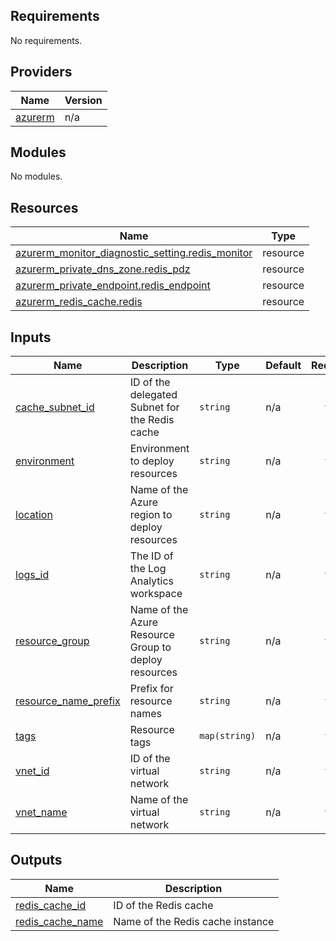 <!-- BEGIN_TF_DOCS -->
## Requirements

No requirements.

## Providers

| Name | Version |
|------|---------|
| <a name="provider_azurerm"></a> [azurerm](#provider\_azurerm) | n/a |

## Modules

No modules.

## Resources

| Name | Type |
|------|------|
| [azurerm_monitor_diagnostic_setting.redis_monitor](https://registry.terraform.io/providers/hashicorp/azurerm/latest/docs/resources/monitor_diagnostic_setting) | resource |
| [azurerm_private_dns_zone.redis_pdz](https://registry.terraform.io/providers/hashicorp/azurerm/latest/docs/resources/private_dns_zone) | resource |
| [azurerm_private_endpoint.redis_endpoint](https://registry.terraform.io/providers/hashicorp/azurerm/latest/docs/resources/private_endpoint) | resource |
| [azurerm_redis_cache.redis](https://registry.terraform.io/providers/hashicorp/azurerm/latest/docs/resources/redis_cache) | resource |

## Inputs

| Name | Description | Type | Default | Required |
|------|-------------|------|---------|:--------:|
| <a name="input_cache_subnet_id"></a> [cache\_subnet\_id](#input\_cache\_subnet\_id) | ID of the delegated Subnet for the Redis cache | `string` | n/a | yes |
| <a name="input_environment"></a> [environment](#input\_environment) | Environment to deploy resources | `string` | n/a | yes |
| <a name="input_location"></a> [location](#input\_location) | Name of the Azure region to deploy resources | `string` | n/a | yes |
| <a name="input_logs_id"></a> [logs\_id](#input\_logs\_id) | The ID of the Log Analytics workspace | `string` | n/a | yes |
| <a name="input_resource_group"></a> [resource\_group](#input\_resource\_group) | Name of the Azure Resource Group to deploy resources | `string` | n/a | yes |
| <a name="input_resource_name_prefix"></a> [resource\_name\_prefix](#input\_resource\_name\_prefix) | Prefix for resource names | `string` | n/a | yes |
| <a name="input_tags"></a> [tags](#input\_tags) | Resource tags | `map(string)` | n/a | yes |
| <a name="input_vnet_id"></a> [vnet\_id](#input\_vnet\_id) | ID of the virtual network | `string` | n/a | yes |
| <a name="input_vnet_name"></a> [vnet\_name](#input\_vnet\_name) | Name of the virtual network | `string` | n/a | yes |

## Outputs

| Name | Description |
|------|-------------|
| <a name="output_redis_cache_id"></a> [redis\_cache\_id](#output\_redis\_cache\_id) | ID of the Redis cache |
| <a name="output_redis_cache_name"></a> [redis\_cache\_name](#output\_redis\_cache\_name) | Name of the Redis cache instance |
<!-- END_TF_DOCS -->